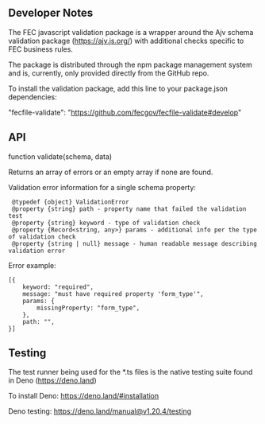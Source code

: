 ## Developer Notes

The FEC javascript validation package is a wrapper around the Ajv schema validation
package (https://ajv.js.org/) with additional checks specific to FEC business rules.

The package is distributed through the npm package management system and is, currently,
only provided directly from the GitHub repo.

To install the validation package, add this line to your package.json dependencies:

"fecfile-validate": "https://github.com/fecgov/fecfile-validate#develop"

## API

function validate(schema, data)

Returns an array of errors or an empty array if none are found.

Validation error information for a single schema property:
```
 @typedef {object} ValidationError
 @property {string} path - property name that failed the validation test
 @property {string} keyword - type of validation check
 @property {Record<string, any>} params - additional info per the type of validation check
 @property {string | null} message - human readable message describing validation error
 ```

Error example:
```
[{
    keyword: "required",
    message: "must have required property 'form_type'",
    params: {
        missingProperty: "form_type",
    },
    path: "",
}]
```

## Testing

The test runner being used for the *.ts files is the native testing suite found in Deno (https://deno.land)

To install Deno: https://deno.land/#installation

Deno testing: https://deno.land/manual@v1.20.4/testing
